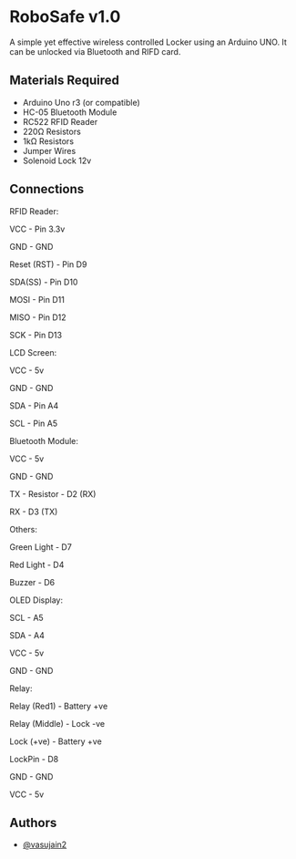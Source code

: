
# RoboSafe v1.0

A simple yet effective wireless controlled Locker using an Arduino UNO. It can be unlocked via Bluetooth and RIFD card.




## Materials Required
- Arduino Uno r3 (or compatible)
- HC-05 Bluetooth Module
- RC522 RFID Reader
- 220Ω Resistors
- 1kΩ Resistors
- Jumper Wires
- Solenoid Lock 12v

## Connections

RFID Reader:

VCC - Pin 3.3v

GND - GND

Reset (RST) - Pin D9

SDA(SS) - Pin D10

MOSI - Pin D11

MISO - Pin D12

SCK - Pin D13

LCD Screen:

VCC - 5v

GND - GND

SDA - Pin A4

SCL - Pin A5

Bluetooth Module:

VCC - 5v

GND - GND

TX - Resistor -  D2 (RX)

RX - D3 (TX)

Others:

Green Light - D7

Red Light - D4

Buzzer - D6


OLED Display:

SCL - A5

SDA - A4

VCC - 5v

GND - GND

Relay:

Relay (Red1) - Battery +ve

Relay (Middle) - Lock -ve

Lock (+ve) - Battery +ve

LockPin - D8

GND - GND

VCC - 5v


## Authors

- [@vasujain2](https://github.com/vasujain2)


 

